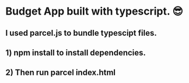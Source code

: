 # Budget App built with typescript. 😎

## I used parcel.js to bundle typescipt files.

## 1) npm install to install dependencies.

## 2) Then run parcel index.html
